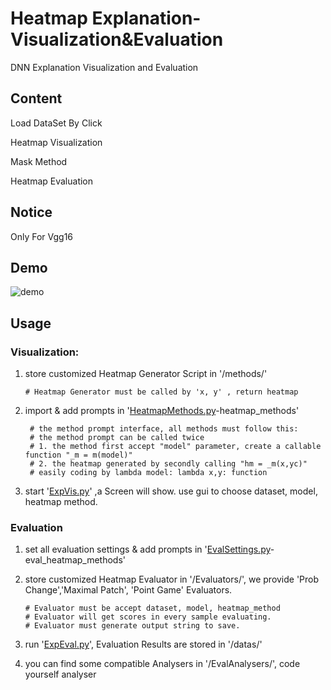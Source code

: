 # Heatmap Explanation-Visualization&Evaluation
DNN Explanation Visualization and Evaluation

## Content
Load DataSet By Click

Heatmap Visualization

Mask Method

Heatmap Evaluation

## Notice
Only For Vgg16

## Demo
![demo](https://github.com/cyy280113999/Explanation-Visualization/blob/main/demo.png)

## Usage

### Visualization:

1. store customized Heatmap Generator Script in '/methods/'

       # Heatmap Generator must be called by 'x, y' , return heatmap

2. import & add prompts in '[HeatmapMethods.py](HeatmapMethods.py)-heatmap_methods'

        # the method prompt interface, all methods must follow this:
        # the method prompt can be called twice
        # 1. the method first accept "model" parameter, create a callable function "_m = m(model)"
        # 2. the heatmap generated by secondly calling "hm = _m(x,yc)"
        # easily coding by lambda model: lambda x,y: function

3. start '[ExpVis.py](ExpVis.py)' ,a Screen will show. use gui to choose dataset, model, heatmap method. 

### Evaluation 

1. set all evaluation settings & add prompts in '[EvalSettings.py](EvalSettings.py)-eval_heatmap_methods'

2. store customized Heatmap Evaluator in '/Evaluators/', we provide 'Prob Change','Maximal Patch', 'Point Game' Evaluators.

       # Evaluator must be accept dataset, model, heatmap_method
       # Evaluator will get scores in every sample evaluating.
       # Evaluator must generate output string to save.

3. run '[ExpEval.py](ExpEval.py)', Evaluation Results are stored in '/datas/'

4. you can find some compatible Analysers in '/EvalAnalysers/', code yourself analyser

